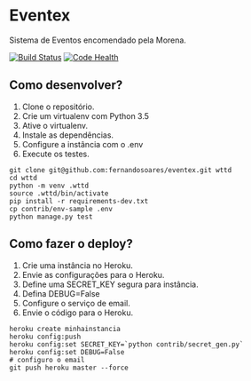 # Eventex

Sistema de Eventos encomendado pela Morena.

[![Build Status](https://travis-ci.org/fernandohfs/wttd.svg?branch=master)](https://travis-ci.org/fernandohfs/wttd)
[![Code Health](https://landscape.io/github/fernandohfs/wttd/master/landscape.svg?style=flat)](https://landscape.io/github/fernandohfs/wttd/master)

## Como desenvolver?

1. Clone o repositório.
2. Crie um virtualenv com Python 3.5
3. Ative o virtualenv.
4. Instale as dependências.
5. Configure a instância com o .env
6. Execute os testes.

```console
git clone git@github.com:fernandosoares/eventex.git wttd
cd wttd
python -m venv .wttd
source .wttd/bin/activate
pip install -r requirements-dev.txt
cp contrib/env-sample .env
python manage.py test
```

## Como fazer o deploy?

1. Crie uma instância no Heroku.
2. Envie as configurações para o Heroku.
3. Define uma SECRET_KEY segura para instância.
4. Defina DEBUG=False
5. Configure o serviço de email.
6. Envie o código para o Heroku.

```console
heroku create minhainstancia
heroku config:push
heroku config:set SECRET_KEY=`python contrib/secret_gen.py`
heroku config:set DEBUG=False
# configuro o email
git push heroku master --force
```